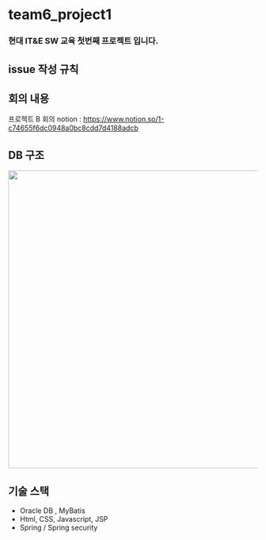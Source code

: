 # team6_project1
### 현대 IT&amp;E SW 교육 첫번째 프로젝트 입니다.

## issue 작성 규칙

## 회의 내용 
프로젝트 B 회의 notion : https://www.notion.so/1-c74655f6dc0948a0bc8cdd7d4188adcb

## DB 구조 
<img src="https://user-images.githubusercontent.com/26537043/135388225-7f54f7d6-7fef-4db3-b309-afb85541a7d8.png" width="800" height="600"/>

## 기술 스택
 - Oracle DB , MyBatis
 - Html, CSS, Javascript, JSP
 - Spring / Spring security
